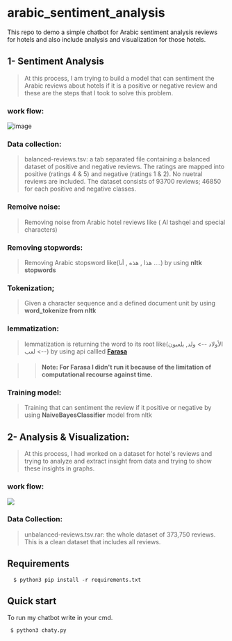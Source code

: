 # arabic_sentiment_analysis
This repo to demo a simple chatbot for Arabic sentiment analysis reviews for hotels and also include analysis and visualization for those hotels.

## 1- Sentiment Analysis
>At this process, I am trying to build a model that can sentiment the Arabic reviews about hotels if it is a positive or negative review and these are the steps that I took to solve this problem.

### **work flow:**

![image](https://i.ibb.co/HxbRX8T/1.png)

### **Data collection:**
>balanced-reviews.tsv: a tab separated file containing a balanced dataset of positive and negative reviews. The ratings are mapped into positive (ratings 4 & 5) and negative (ratings 1 & 2). No nuetral reviews are included. The dataset consists of 93700 reviews; 46850 for each positive and negative classes. 

### **Remoive noise:**
>Removing noise from Arabic hotel reviews like ( Al tashqel and special characters)

### **Removing stopwords:**
>Removing Arabic stopsword like(هذا , هذه , أنا ....) by using **nltk stopwords**

### **Tokenization;**
>Given a character sequence and a defined document unit by using **word_tokenize from nltk**

### **lemmatization:**
>lemmatization is returning the word to its root like(الأولاد --> ولد, يلعبون --> لعب) by using api callled [**Farasa**](https://pypi.org/project/farasapy/)

>>#### **Note:** For Farasa I didn't run it because of the limitation of computational recourse against time. 

### **Training model:**
>Training  that can sentiment the review if it positive or negative by using **NaiveBayesClassifier** model from nltk 

## 2- Analysis & Visualization:
>At this process, I had worked on a dataset for hotel's reviews and trying to analyze and extract insight from data and trying to show these insights in graphs.

### **work flow:**
![](https://i.ibb.co/3vPCvXH/2.png)

### **Data Collection:**
> unbalanced-reviews.tsv.rar: the whole dataset of 373,750 reviews. This is a clean dataset that includes all reviews.


## **Requirements**
      $ python3 pip install -r requirements.txt
      

## **Quick start**
To run my chatbot write in your cmd.

     $ python3 chaty.py


